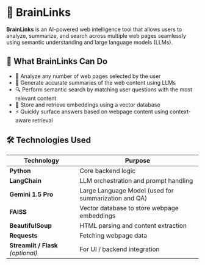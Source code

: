 # 🧠 BrainLinks

**BrainLinks** is an AI-powered web intelligence tool that allows users to analyze, summarize, and search across multiple web pages seamlessly using semantic understanding and large language models (LLMs).

## 🚀 What BrainLinks Can Do

- 🔗 Analyze any number of web pages selected by the user
- 🧠 Generate accurate summaries of the web content using LLMs
- 🔍 Perform semantic search by matching user questions with the most relevant content
- 📂 Store and retrieve embeddings using a vector database
- ⚡ Quickly surface answers based on webpage content using context-aware retrieval

## 🛠️ Technologies Used

| Technology        | Purpose                                      |
|-------------------|----------------------------------------------|
| **Python**        | Core backend logic                           |
| **LangChain**     | LLM orchestration and prompt handling        |
| **Gemini 1.5 Pro**| Large Language Model (used for summarization and QA) |
| **FAISS**         | Vector database to store webpage embeddings  |
| **BeautifulSoup** | HTML parsing and content extraction          |
| **Requests**      | Fetching webpage data                        |
| **Streamlit / Flask** *(optional)* | For UI / backend integration   
